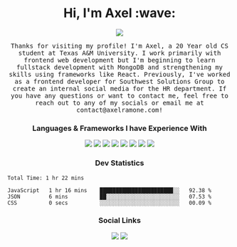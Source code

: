 <h1 align="center">Hi, I'm Axel :wave:</h1>
<p align="center">
  <a href="https://axelramone.com"><img src="https://img.shields.io/badge/Portfolio-%23000000.svg?style=for-the-badge&logo=firefox&logoColor=#FF7139" /></a>
</p>
<p align="center">
  <samp>
    Thanks for visiting my profile! I'm Axel, a 20 Year old CS student at Texas A&M University. I work primarily with frontend web development but I'm beginning to learn fullstack development with MongoDB and strengthening my skills using frameworks like React. Previously, I've worked as a frontend developer for Southwest Solutions Group to create an internal social media for the HR department. If you have any questions or want to contact me, feel free to reach out to any of my socials or email me at contact@axelramone.com!
  </samp>
</p>

<h3 align="center">Languages & Frameworks I have Experience With</h3>
<p align="center">
  <img src="https://img.shields.io/badge/c++-%2300599C.svg?style=for-the-badge&logo=c%2B%2B&logoColor=white" />
  <img src="https://img.shields.io/badge/python-3670A0?style=for-the-badge&logo=python&logoColor=ffdd54" />
  <img src="https://img.shields.io/badge/java-%23ED8B00.svg?style=for-the-badge&logo=java&logoColor=white" />
  <img src="https://img.shields.io/badge/javascript-%23323330.svg?style=for-the-badge&logo=javascript&logoColor=%23F7DF1E" />
  <img src="https://img.shields.io/badge/node.js-6DA55F?style=for-the-badge&logo=node.js&logoColor=white" />
  <img src="https://img.shields.io/badge/react-%2320232a.svg?style=for-the-badge&logo=react&logoColor=%2361DAFB" />
  <img src="https://img.shields.io/badge/angular.js-%23E23237.svg?style=for-the-badge&logo=angularjs&logoColor=white" />
  <img src="https://img.shields.io/badge/.NET-5C2D91?style=for-the-badge&logo=.net&logoColor=white" />
</p>

<h3 align="center">Dev Statistics</h3>
<!--START_SECTION:waka-->

```text
Total Time: 1 hr 22 mins

JavaScript   1 hr 16 mins    ███████████████████████░░   92.38 %
JSON         6 mins          ██░░░░░░░░░░░░░░░░░░░░░░░   07.53 %
CSS          0 secs          ░░░░░░░░░░░░░░░░░░░░░░░░░   00.09 %
```

<!--END_SECTION:waka-->

<h3 align="center">Social Links</h3>
<p align="center">
  <a href="https://www.linkedin.com/in/axel-ramone-051aa9235/"><img src="https://img.shields.io/badge/linkedin-%230077B5.svg?style=for-the-badge&logo=linkedin&logoColor=white"/></a>
  <a href="https://twitter.com/atramone"><img src="https://img.shields.io/badge/Twitter-%231DA1F2.svg?style=for-the-badge&logo=Twitter&logoColor=white"/></a>
</p>
